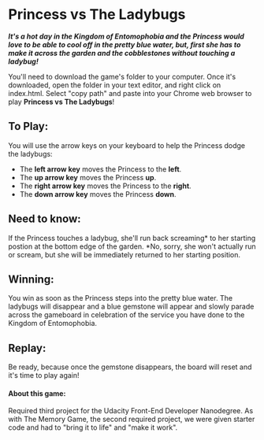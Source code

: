 

# Princess vs The Ladybugs


_**It's a hot day in the Kingdom of Entomophobia and the Princess would love to be able to cool off in the pretty blue water, but, first she has to make it across the garden and the cobblestones without touching a ladybug!**_


You'll need to download the game's folder to your computer. Once it's downloaded, open the folder in your text editor, and right click on index.html. Select "copy path" and paste into your Chrome web browser to play **Princess vs The Ladybugs**!


## To Play:

You will use the arrow keys on your keyboard to help the Princess dodge the ladybugs:

* The **left arrow key** moves the Princess to the **left**.
* The **up arrow key** moves the Princess **up**.
* The **right arrow key** moves the Princess to the **right**.
* The **down arrow key** moves the Princess **down**.


## Need to know:

If the Princess touches a ladybug, she'll run back screaming* to her starting postion at the bottom edge of the garden. *No, sorry, she won't actually run or scream, but she will be immediately returned to her starting position.


## Winning:

You win as soon as the Princess steps into the pretty blue water. The ladybugs will disappear and a blue gemstone will appear and slowly parade across the gameboard in celebration of the service you have done to the Kingdom of Entomophobia.


## Replay:

Be ready, because once the gemstone disappears, the board will reset and it's time to play again!


#### About this game:

Required third project for the Udacity Front-End Developer Nanodegree. As with The Memory Game, the second required project, we were given starter code and had to "bring it to life" and "make it work".








